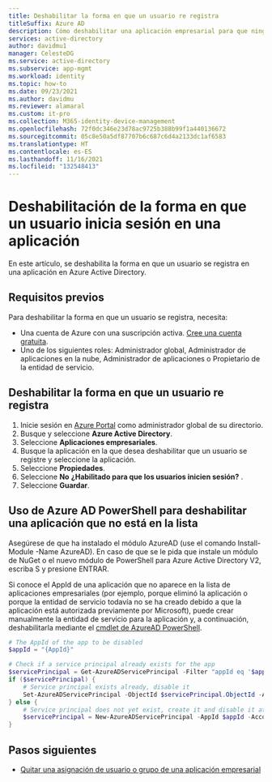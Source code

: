 ```yaml
---
title: Deshabilitar la forma en que un usuario re registra
titleSuffix: Azure AD
description: Cómo deshabilitar una aplicación empresarial para que ningún usuario pueda iniciar sesión en ella en Azure Active Directory
services: active-directory
author: davidmu1
manager: CelesteDG
ms.service: active-directory
ms.subservice: app-mgmt
ms.workload: identity
ms.topic: how-to
ms.date: 09/23/2021
ms.author: davidmu
ms.reviewer: alamaral
ms.custom: it-pro
ms.collection: M365-identity-device-management
ms.openlocfilehash: 72f0dc346e23d78ac9725b388b99f1a440136672
ms.sourcegitcommit: 05c8e50a5df87707b6c687c6d4a2133dc1af6583
ms.translationtype: HT
ms.contentlocale: es-ES
ms.lasthandoff: 11/16/2021
ms.locfileid: "132548413"
---
```

# <a name="disable-how-a-user-signs-in-for-an-application"></a>Deshabilitación de la forma en que un usuario inicia sesión en una aplicación

En este artículo, se deshabilita la forma en que un usuario se registra en una aplicación en Azure Active Directory.

## <a name="prerequisites"></a>Requisitos previos

Para deshabilitar la forma en que un usuario se registra, necesita:

- Una cuenta de Azure con una suscripción activa. [Cree una cuenta gratuita](https://azure.microsoft.com/free/?WT.mc_id=A261C142F).
- Uno de los siguientes roles: Administrador global, Administrador de aplicaciones en la nube, Administrador de aplicaciones o Propietario de la entidad de servicio.

## <a name="disable-how-a-user-signs-in"></a>Deshabilitar la forma en que un usuario re registra

1. Inicie sesión en [Azure Portal](https://portal.azure.com) como administrador global de su directorio.
1. Busque y seleccione **Azure Active Directory**.
1. Seleccione **Aplicaciones empresariales**.
1. Busque la aplicación en la que desea deshabilitar que un usuario se registre y seleccione la aplicación.
1. Seleccione **Propiedades**.
1. Seleccione **No** **¿Habilitado para que los usuarios inicien sesión?** .
1. Seleccione **Guardar**.

## <a name="use-azure-ad-powershell-to-disable-an-unlisted-app"></a>Uso de Azure AD PowerShell para deshabilitar una aplicación que no está en la lista

Asegúrese de que ha instalado el módulo AzureAD (use el comando Install-Module -Name AzureAD). En caso de que se le pida que instale un módulo de NuGet o el nuevo módulo de PowerShell para Azure Active Directory V2, escriba S y presione ENTRAR.

Si conoce el AppId de una aplicación que no aparece en la lista de aplicaciones empresariales (por ejemplo, porque eliminó la aplicación o porque la entidad de servicio todavía no se ha creado debido a que la aplicación está autorizada previamente por Microsoft), puede crear manualmente la entidad de servicio para la aplicación y, a continuación, deshabilitarla mediante el [cmdlet de AzureAD PowerShell](/powershell/module/azuread/New-AzureADServicePrincipal).

```PowerShell
# The AppId of the app to be disabled
$appId = "{AppId}"

# Check if a service principal already exists for the app
$servicePrincipal = Get-AzureADServicePrincipal -Filter "appId eq '$appId'"
if ($servicePrincipal) {
    # Service principal exists already, disable it
    Set-AzureADServicePrincipal -ObjectId $servicePrincipal.ObjectId -AccountEnabled $false
} else {
    # Service principal does not yet exist, create it and disable it at the same time
    $servicePrincipal = New-AzureADServicePrincipal -AppId $appId -AccountEnabled $false
}
```

## <a name="next-steps"></a>Pasos siguientes

- [Quitar una asignación de usuario o grupo de una aplicación empresarial](./assign-user-or-group-access-portal.md)
